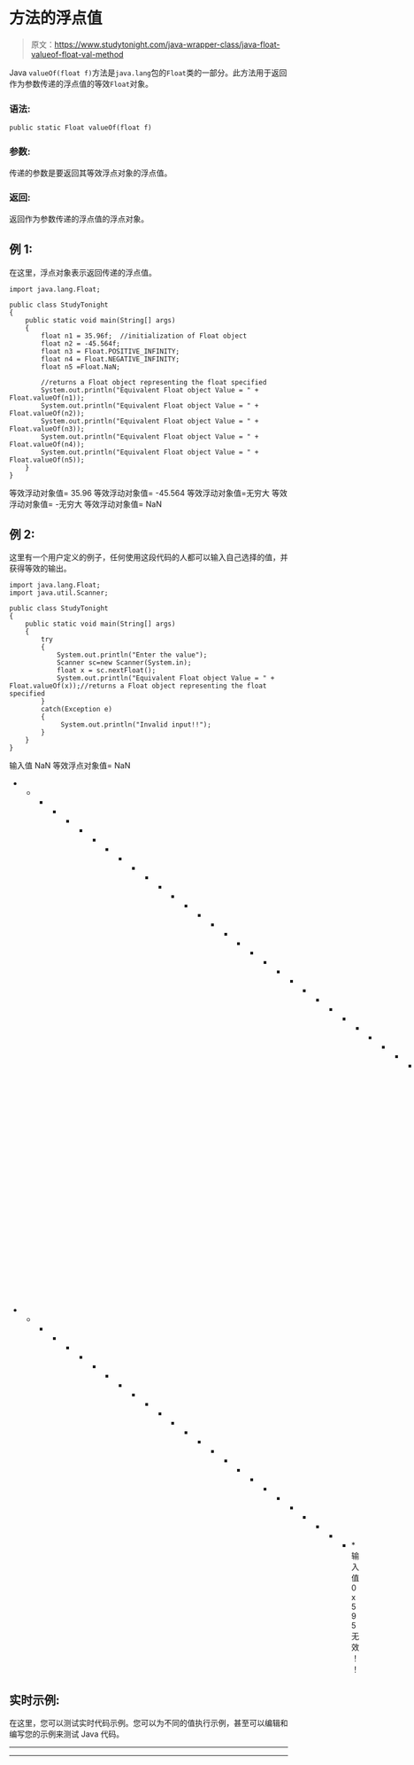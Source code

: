 # 方法的浮点值

> 原文：<https://www.studytonight.com/java-wrapper-class/java-float-valueof-float-val-method>

Java `valueOf(float f)`方法是`java.lang`包的`Float`类的一部分。此方法用于返回作为参数传递的浮点值的等效`Float`对象。

### 语法:

```
public static Float valueOf(float f) 
```

### 参数:

传递的参数是要返回其等效浮点对象的浮点值。

### 返回:

返回作为参数传递的浮点值的浮点对象。

## 例 1:

在这里，浮点对象表示返回传递的浮点值。

```
import java.lang.Float;

public class StudyTonight 
{  
    public static void main(String[] args)
    {  
        float n1 = 35.96f;  //initialization of Float object
        float n2 = -45.564f;
        float n3 = Float.POSITIVE_INFINITY; 
        float n4 = Float.NEGATIVE_INFINITY;  
        float n5 =Float.NaN;  

        //returns a Float object representing the float specified              
        System.out.println("Equivalent Float object Value = " + Float.valueOf(n1));
        System.out.println("Equivalent Float object Value = " + Float.valueOf(n2));
        System.out.println("Equivalent Float object Value = " + Float.valueOf(n3));
        System.out.println("Equivalent Float object Value = " + Float.valueOf(n4));
        System.out.println("Equivalent Float object Value = " + Float.valueOf(n5));
    }  
} 
```

等效浮动对象值= 35.96
等效浮动对象值= -45.564
等效浮动对象值=无穷大
等效浮动对象值= -无穷大
等效浮动对象值= NaN

## 例 2:

这里有一个用户定义的例子，任何使用这段代码的人都可以输入自己选择的值，并获得等效的输出。

```
import java.lang.Float;
import java.util.Scanner;

public class StudyTonight 
{  
    public static void main(String[] args)
    {    
        try
        {
            System.out.println("Enter the value");
            Scanner sc=new Scanner(System.in);
            float x = sc.nextFloat();
            System.out.println("Equivalent Float object Value = " + Float.valueOf(x));//returns a Float object representing the float specified 
        }
        catch(Exception e)
        {
             System.out.println("Invalid input!!");
        }
    }  
}
```

输入值
NaN
等效浮点对象值= NaN
* * * * * * * * * * * * * * * * * * * * * * * * * * * * * * * T4】输入值
78.23
等效浮点对象值= 78.23
* * * * * * * * * * * * * * * * * * * * * * * * * * *输入值
0x595
无效！！

## 实时示例:

在这里，您可以测试实时代码示例。您可以为不同的值执行示例，甚至可以编辑和编写您的示例来测试 Java 代码。

* * *

* * *